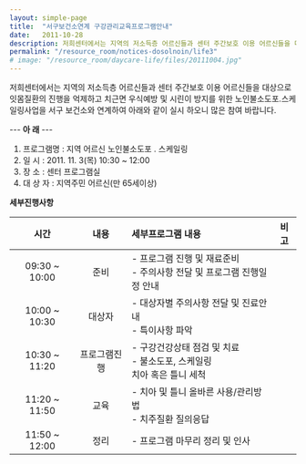 ```yaml
---
layout: simple-page
title:  "서구보건소연계 구강관리교육프로그램안내"
date:   2011-10-28
description: 저희센터에서는 지역의 저소득층 어르신들과 센터 주간보호 이용 어르신들을 대상으로 잇몸질환의 진행을 억제하고 치근면 우식예방 및 시린이 방지를 위한 노인불소도포․스케일링사업을 서구 보건소와 연계하여 아래와 같이 실시 하오니 많은 참여 바랍니다.
permalink: "/resource_room/notices-dosolnoin/life3"
# image: "/resource_room/daycare-life/files/20111004.jpg"
---
```


저희센터에서는 지역의 저소득층 어르신들과 센터 주간보호 이용 어르신들을 대상으로 잇몸질환의 진행을 억제하고 치근면 우식예방 및 시린이 방지를 위한 노인불소도포․스케일링사업을 서구 보건소와 연계하여 아래와 같이 실시 하오니 많은 참여 바랍니다.

--- **아 래** ---
1. 프로그램명 : 지역 어르신 노인불소도포 ․ 스케일링
2. 일 시 : 2011. 11. 3(목) 10:30 ~ 12:00
3. 장 소 : 센터 프로그램실
4. 대 상 자 : 지역주민 어르신(만 65세이상)
 
**세부진행사항**

|시간|내용|세부프로그램 내용|비고|
|:-:|:-:|:-|:-:|
|09:30 ~ 10:00 | 준비 | - 프로그램 진행 및 재료준비 <br> - 주의사항 전달 및 프로그램 진행일정 안내|
|10:00 ~ 10:30 | 대상자 | - 대상자별 주의사항 전달 및 진료안내 <br> - 특이사항 파악|
|10:30 ~ 11:20 | 프로그램진행 | - 구강건강상태 점검 및 치료 <br> - 불소도포, 스케일링 <br> 치아 혹은 틀니 세척 |
|11:20 ~ 11:50 | 교육 | - 치아 및 틀니 올바른 사용/관리방법 <br> - 치주질환 질의응답|
|11:50 ~ 12:00 | 정리 | - 프로그램 마무리 정리 및 인사|